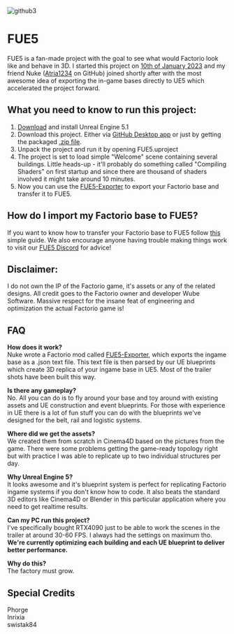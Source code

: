 ![github3](https://github.com/FUE5BASE/FUE5/assets/127543827/80f43047-ff05-4180-b7eb-7ff2ba4bd0d8)


# FUE5
FUE5 is a fan-made project with the goal to see what would Factorio look like and behave in 3D. I started this project on [10th of January 2023](https://cdn.discordapp.com/attachments/1082941602806374521/1103027209960181760/image.png) and my friend Nuke ([Atria1234](https://github.com/Atria1234) on GitHub) joined shortly after with the most awesome idea of exporting the in-game bases directly to UE5 which accelerated the project forward.

## What you need to know to run this project:

1. [Download](https://www.unrealengine.com/en-US/download) and install Unreal Engine 5.1 
2. Download this project. Either via [GitHub Desktop app](https://desktop.github.com/) or just by getting the packaged [.zip file](https://github.com/FUE5BASE/FUE5/archive/refs/heads/main.zip).
3. Unpack the project and run it by opening FUE5.uproject
4. The project is set to load simple "Welcome" scene containing several buildings. Little heads-up - it'll probably do something called "Compiling Shaders" on first startup and since there are thousand of shaders involved it might take around 10 minutes.
5. Now you can use the [FUE5-Exporter](https://github.com/FUE5BASE/FUE5-Exporter) to export your Factorio base and transfer it to FUE5.

## How do I import my Factorio base to FUE5?
If you want to know how to transfer your Factorio base to FUE5 follow [this](https://github.com/FUE5BASE/FUE5/blob/main/BaseImportGuide.md) simple guide. We also encourage anyone having trouble making things work to visit our [FUE5 Discord](https://discord.gg/5dWyyH5wcU) for advice!

## Disclaimer:
I do not own the IP of the Factorio game, it's assets or any of the related designs. All credit goes to the Factorio owner and developer Wube Software. Massive respect for the insane feat of engineering and optimization the actual Factorio game is!

## FAQ
**How does it work?**<br>
Nuke wrote a Factorio mod called [FUE5-Exporter](https://github.com/FUE5BASE/FUE5-Exporter), which exports the ingame base as a .json text file. This text file is then parsed by our UE blueprints which create 3D replica of your ingame base in UE5. Most of the trailer shots have been built this way.

**Is there any gameplay?**<br>
No. All you can do is to fly around your base and toy around with existing assets and UE construction and event blueprints. For those with experience in UE there is a lot of fun stuff you can do with the blueprints we've designed for the belt, rail and logistic systems.

**Where did we get the assets?**<br>
We created them from scratch in Cinema4D based on the pictures from the game. There were some problems getting the game-ready topology right but with practice I was able to replicate up to two individual structures per day.

**Why Unreal Engine 5?**<br>
It looks awesome and it's blueprint system is perfect for replicating Factorio ingame systems if you don't know how to code. It also beats the standard 3D editors like Cinema4D or Blender in this particular application where you need to get realtime results.

**Can my PC run this project?**<br>
I've specifically bought RTX4090 just to be able to work the scenes in the trailer at around 30-60 FPS. I always had the settings on maximum tho. **We're currently optimizing each building and each UE blueprint to deliver better performance.**

**Why do this?**<br>
The factory must grow.<br>

## Special Credits
Phorge<br>
Inrixia<br>
swistak84
